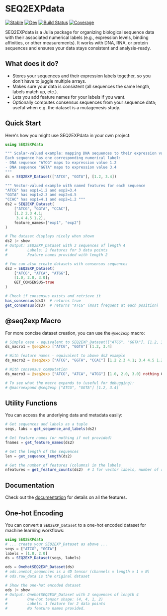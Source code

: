 # SEQ2EXPdata

[![Stable](https://img.shields.io/badge/docs-stable-blue.svg)](https://kchu25.github.io/SEQ2EXPdata.jl/stable/)
[![Dev](https://img.shields.io/badge/docs-dev-blue.svg)](https://kchu25.github.io/SEQ2EXPdata.jl/dev/)
[![Build Status](https://github.com/kchu25/SEQ2EXPdata.jl/actions/workflows/CI.yml/badge.svg?branch=main)](https://github.com/kchu25/SEQ2EXPdata.jl/actions/workflows/CI.yml?query=branch%3Amain)
[![Coverage](https://codecov.io/gh/kchu25/SEQ2EXPdata.jl/branch/main/graph/badge.svg)](https://codecov.io/gh/kchu25/SEQ2EXPdata.jl)

SEQ2EXPdata is a Julia package for organizing biological sequence data with their associated numerical labels (e.g., expression levels, binding affinities, or other measurements). It works with DNA, RNA, or protein sequences and ensures your data stays consistent and analysis-ready.

## What does it do?

- Stores your sequences and their expression labels together, so you don't have to juggle multiple arrays.
- Makes sure your data is consistent (all sequences the same length, labels match up, etc.).
- Lets you add feature names for your labels if you want.
- Optionally computes consensus sequences from your sequence data; useful when e.g. the dataset is a mutagenesis study.

## Quick Start

Here's how you might use SEQ2EXPdata in your own project:

```julia
using SEQ2EXPdata

""" Scalar-valued example: mapping DNA sequences to their expression values.
Each sequence has one corresponding numerical label:
- DNA sequence "ATCG" maps to expression value 1.2
- DNA sequence "GGTA" maps to expression value 3.4
"""
ds = SEQ2EXP_Dataset(["ATCG", "GGTA"], [1.2, 3.4])

""" Vector-valued example with named features for each sequence
"ATCG" has exp1=1.2 and exp2=3.4
"GGTA" has exp1=2.3 and exp2=4.5  
"CCAC" has exp1=4.1 and exp2=1.2 """
ds2 = SEQ2EXP_Dataset(
    ["ATCG", "GGTA", "CCAC"],
    [1.2 2.3 4.1; 
     3.4 4.5 1.2],
    feature_names=["exp1", "exp2"]
)

# The dataset displays nicely when shown
ds2 |> show
# Output: SEQ2EXP_Dataset with 3 sequences of length 4
#         Labels: 2 features for 3 data points
#         Feature names provided with length 2

# You can also create datasets with consensus sequences
ds3 = SEQ2EXP_Dataset(
    ["ATCG", "ATCA", "ATGG"], 
    [1.0, 2.0, 3.0]; 
    GET_CONSENSUS=true
)

# Check if consensus exists and retrieve it
has_consensus(ds3)  # returns true
get_consensus(ds3)  # returns "ATCG" (most frequent at each position)
```

## @seq2exp Macro

For more concise dataset creation, you can use the `@seq2exp` macro:

```julia
# Simple case - equivalent to SEQ2EXP_Dataset(["ATCG", "GGTA"], [1.2, 3.4])
ds_macro1 = @seq2exp ["ATCG", "GGTA"] [1.2, 3.4]

# With feature names - equivalent to above ds2 example
ds_macro2 = @seq2exp ["ATCG", "GGTA", "CCAC"] [1.2 2.3 4.1; 3.4 4.5 1.2] ["exp1", "exp2"]

# With consensus computation
ds_macro3 = @seq2exp ["ATCG", "ATCA", "ATGG"] [1.0, 2.0, 3.0] nothing GET_CONSENSUS=true

# To see what the macro expands to (useful for debugging):
# @macroexpand @seq2exp ["ATCG", "GGTA"] [1.2, 3.4]
```

## Utility Functions

You can access the underlying data and metadata easily:

```julia
# Get sequences and labels as a tuple
seqs, labs = get_sequence_and_labels(ds2)

# Get feature names (or nothing if not provided)
fnames = get_feature_names(ds2)

# Get the length of the sequences
len = get_sequence_length(ds2)

# Get the number of features (columns) in the labels
nfeatures = get_feature_counts(ds2)  # 1 for vector labels, number of rows for matrix labels
```


## Documentation

Check out the [documentation](https://kchu25.github.io/SEQ2EXPdata.jl/dev/) for details on all the features.

## One-hot Encoding

You can convert a `SEQ2EXP_Dataset` to a one-hot encoded dataset for machine learning workflows:

```julia
using SEQ2EXPdata
# ... create your SEQ2EXP_Dataset as above ...
seqs = ["ATCG", "GGTA"]
labels = [1.0, 2.0]
ds = SEQ2EXP_Dataset(seqs, labels)

ods = OnehotSEQ2EXP_Dataset(ds)
# ods.onehot_sequences is a 4D tensor (channels × length × 1 × N)
# ods.raw_data is the original dataset

# Show the one-hot encoded dataset
ods |> show
# Output: OnehotSEQ2EXP_Dataset with 2 sequences of length 4
#         One-hot tensor shape: (4, 4, 1, 2)
#         Labels: 1 feature for 2 data points
#         No feature names provided.
```


